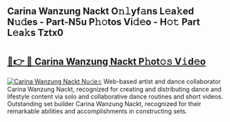 ## Carina Wanzung Nackt O𝚗𝚕yf𝚊ns L𝚎a𝚔ed N𝚞𝚍es - Part-N5u P𝚑𝚘tos Vi𝚍𝚎o - H𝚘𝚝 Part L𝚎a𝚔s Tztx0

# <h2><a href="http://kf2u7b4.oniu.top/?m=Carina+Wanzung+Nackt">🔗👉 🔴 Carina Wanzung Nackt P𝚑ot𝚘𝚜 V𝚒d𝚎o</a></h2>

[![Carina Wanzung Nackt Nu𝚍e𝚜](https://i.imgur.com/0qMVB7G.gif)](http://kf2u7b4.oniu.top/?m=Carina+Wanzung+Nackt)
Web-based artist and dance collaborator Carina Wanzung Nackt, recognized for creating and distributing dance and lifestyle content via solo and collaborative dance routines and short videos. Outstanding set builder Carina Wanzung Nackt, recognized for their remarkable abilities and accomplishments in constructing sets.  
